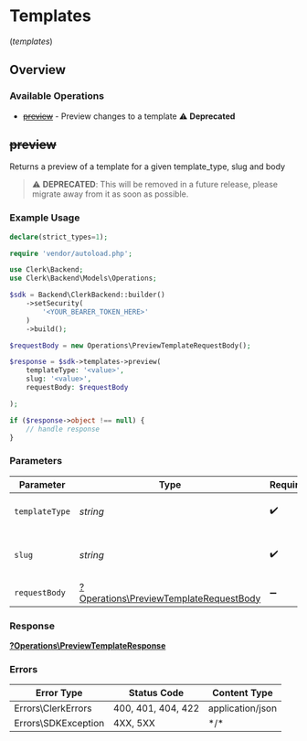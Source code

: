 # Templates
(*templates*)

## Overview

### Available Operations

* [~~preview~~](#preview) - Preview changes to a template :warning: **Deprecated**

## ~~preview~~

Returns a preview of a template for a given template_type, slug and body

> :warning: **DEPRECATED**: This will be removed in a future release, please migrate away from it as soon as possible.

### Example Usage

```php
declare(strict_types=1);

require 'vendor/autoload.php';

use Clerk\Backend;
use Clerk\Backend\Models\Operations;

$sdk = Backend\ClerkBackend::builder()
    ->setSecurity(
        '<YOUR_BEARER_TOKEN_HERE>'
    )
    ->build();

$requestBody = new Operations\PreviewTemplateRequestBody();

$response = $sdk->templates->preview(
    templateType: '<value>',
    slug: '<value>',
    requestBody: $requestBody

);

if ($response->object !== null) {
    // handle response
}
```

### Parameters

| Parameter                                                                                       | Type                                                                                            | Required                                                                                        | Description                                                                                     |
| ----------------------------------------------------------------------------------------------- | ----------------------------------------------------------------------------------------------- | ----------------------------------------------------------------------------------------------- | ----------------------------------------------------------------------------------------------- |
| `templateType`                                                                                  | *string*                                                                                        | :heavy_check_mark:                                                                              | The type of template to preview                                                                 |
| `slug`                                                                                          | *string*                                                                                        | :heavy_check_mark:                                                                              | The slug of the template to preview                                                             |
| `requestBody`                                                                                   | [?Operations\PreviewTemplateRequestBody](../../Models/Operations/PreviewTemplateRequestBody.md) | :heavy_minus_sign:                                                                              | Required parameters                                                                             |

### Response

**[?Operations\PreviewTemplateResponse](../../Models/Operations/PreviewTemplateResponse.md)**

### Errors

| Error Type          | Status Code         | Content Type        |
| ------------------- | ------------------- | ------------------- |
| Errors\ClerkErrors  | 400, 401, 404, 422  | application/json    |
| Errors\SDKException | 4XX, 5XX            | \*/\*               |